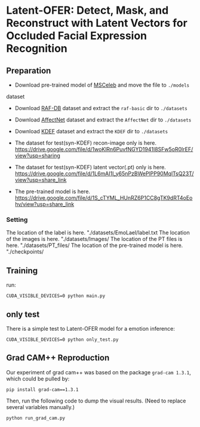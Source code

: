 # Latent-OFER: Detect, Mask, and Reconstruct with Latent Vectors for Occluded Facial Expression Recognition


## Preparation
- Download pre-trained model of [MSCeleb](https://drive.google.com/file/d/1u2NtY-5DVlTunfN4yxfxys5n8uh7sc3n/view?usp=sharing) and move the file to `./models`

dataset
- Download [RAF-DB](http://www.whdeng.cn/raf/model1.html) dataset and extract the `raf-basic` dir to `./datasets`
- Download [AffectNet](http://mohammadmahoor.com/affectnet/) dataset and extract the `AffectNet` dir  to `./datasets` 
- Download [KDEF](https://www.kdef.se/download-2/index.html) dataset and extract the `KDEF` dir  to `./datasets` 

- The dataset for test(syn-KDEF) recon-image only is here. https://drive.google.com/file/d/1woKlRn6PuvfNGYD1941I8SFw5oR0lrEF/view?usp=sharing
- The dataset for test(syn-KDEF) latent vector(.pt) only is here. https://drive.google.com/file/d/1L6mAI1I_y65nPzBWePlPP90MqlTsQ23T/view?usp=share_link
- The pre-trained model is here. https://drive.google.com/file/d/1S_cTYML_HUnRZ6P1CC8gTK9dRT4oEohv/view?usp=share_link

### Setting
The location of the label is here. "./datasets/EmoLael/label.txt
The location of the images is here. "./datasets/Images/
The location of the PT files is here. "./datasets/PT_files/
The location of the pre-trained model is here. "./checkpoints/


## Training

run:
```
CUDA_VISIBLE_DEVICES=0 python main.py
```


## only test

There is a simple test to Latent-OFER model for a emotion inference:
```
CUDA_VISIBLE_DEVICES=0 python only_test.py
```


## Grad CAM++ Reproduction
Our  experiment of grad cam++ was based on the package `grad-cam 1.3.1`, which could be pulled by:

```
pip install grad-cam==1.3.1
```

Then, run the following code to dump the visual results. (Need to replace several  variables manually.)

```
python run_grad_cam.py
```